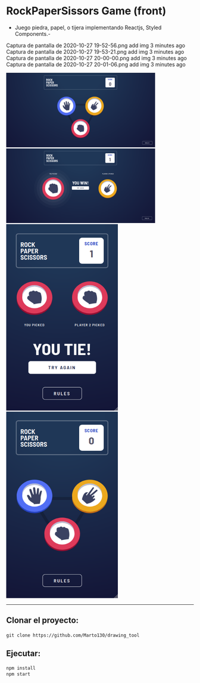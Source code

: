 
# RockPaperSissors Game (front)


- Juego piedra, papel, o tijera implementando Reactjs, Styled Components.-


Captura de pantalla de 2020-10-27 19-52-56.png
add img
3 minutes ago
Captura de pantalla de 2020-10-27 19-53-21.png
add img
3 minutes ago
Captura de pantalla de 2020-10-27 20-00-00.png
add img
3 minutes ago
Captura de pantalla de 2020-10-27 20-01-06.png
add img
3 minutes ago 


<img src="img/Captura de pantalla de 2020-10-27 19-52-56.png" width="400" height="200"/>  <img src="img/Captura de pantalla de 2020-10-27 19-53-21.png" width="400" height="200"/>
<img src="img/Captura de pantalla de 2020-10-27 20-00-00.png" width="300" height="500"/>
<img src="img/Captura de pantalla de 2020-10-27 20-01-06.png" width="300" height="500"/>

* * *



## Clonar el proyecto:

`git clone https://github.com/Marto130/drawing_tool`

## Ejecutar:


```
npm install
npm start
```
